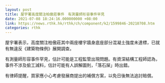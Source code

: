 ```yaml
---
layout: post
title: 屋宇署高度關注柏傲莊事件　有測量師形容事件罕見
date: 2021-07-08 18:24:16.000000000 +08:00
link: https://news.rthk.hk/rthk/ch/component/k2/1599846-20210708.htm
categories: rthk
---
```


屋宇署表示，高度關注柏傲莊其中兩座樓宇牆身底座部分混凝土強度未達標，已就有無違反《建築物條例》展開調查。

有測量師形容事件罕見，估計可能是工程監管出現問題。有資深結構工程師認為，事件不涉及偷工減料，估計可能有人誤解圖則，「落石屎」時出錯。

有律師提醒，買家應小心考慮發展商提出的補償方案，以免日後無法追討賠償。
